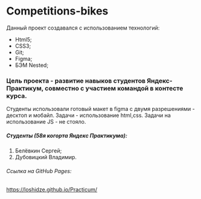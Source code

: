 # Competitions-bikes
Данный проект создавался с использованием технологий:
* Html5;
* CSS3;
* Git;
* Figma;
* БЭМ Nested;

### Цель проекта - развитие навыков студентов Яндекс-Практикум, совместно с участием командой в контесте курса.
Студенты использовали готовый макет в figma с двумя разрешениями - десктоп и мобайл. Задачи - использование html,css. Задачи на использование JS - не стояло.

##### Студенты (58я когорта Яндекс Практикума):
1. Белёвкин Сергей;
2. Дубовицкий Владимир.

###### Ссылка на GitHub Pages:
https://loshidze.github.io/Practicum/
